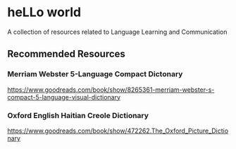 # heLLo world
A collection of resources related to Language Learning and Communication


## Recommended Resources


### Merriam Webster 5-Language Compact Dictonary

https://www.goodreads.com/book/show/8265361-merriam-webster-s-compact-5-language-visual-dictionary

### Oxford English Haitian Creole Dictionary

https://www.goodreads.com/book/show/472262.The_Oxford_Picture_Dictionary

